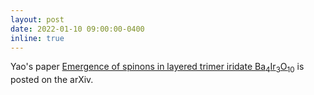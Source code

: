 ```yaml
---
layout: post
date: 2022-01-10 09:00:00-0400
inline: true
---
```


Yao's paper [Emergence of spinons in layered trimer iridate Ba<sub>4</sub>Ir<sub>3</sub>O<sub>10</sub>](/publications/#Shen2022emergence) is posted on the arXiv.
